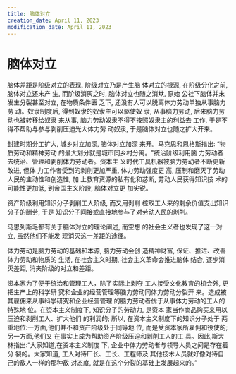 ```yaml
---
title: 脑体对立
creation_date: April 11, 2023
modification_date: April 11, 2023
---
```



# 脑体对立

脑体差距是阶级对立的表现, 阶级对立乃是产生脑 体对立的根源, 在阶级分化之前, 脑体对立还末产 生, 而阶级消灰之时, 脑体对立也随之消夶, 原始 公社下脑体并末发生分裂甚至对立, 在物质条件匮 乏下, 还没有人可以脱离体力劳动单独从事脑力劳 动。奴隶制度后, 得到奴隶的奴隶主可以驱使奴 隶, 从事脑力劳动, 后来脑力劳动也被转移给奴隶 来从事, 脑力劳动奴隶不得不按照奴隶主的利益去 工作, 于是不得不帮助与参与剥削压迫光大体力劳 动奴隶, 于是脑体对立也随之扩大开来。

封建时期分工扩大, 城乡对立加深, 脑体对立加深 来开。马克思和恩格斯指出: “物质劳动和精神劳动 的最大划分就是城市同乡村分离。"统治阶级利用脑 力劳动者去统治、管理和剥削体力劳动者。资本主 义时代工具机器被脑力劳动者不断更新改进, 但体 力工作者受到的剥削更加严重, 体力劳动强度更 高, 压制和磨灭了劳动人民的主动性和创造性, 加 上教育资源的私有化和苾断, 劳动人民获得知识技 术的可能性更加低, 到帝国主义阶段, 脑体对立更 加尖锐。

资产阶级利用知识分子剥削工人阶级, 而又用剥削 椌取工人来的剩余价值支出知识分子的酬劳, 于是 知识分子间接或直接地参与了对劳动人民的剥削。

马恩列斯毛都有关于脑体对立的理论阐述, 而空想 的社会主义者也发现了这一对立, 虽然他们不能发 现消灭这一差距的途径。

体力劳动是脑力劳动的基础和本源, 脑力劳动会创 造精神财富, 保证、推进、改善体力劳动和物质的 生活, 在社会主义时期, 社会主义革命会推进脑体 结合, 逐步消灭差距, 消夹阶级的对立和差距。

资本家为了便于统治和管理工人，除了实际上剥夺 工人接受文化教育的机会外, 更把生产上的科学研 究和企业的经营管理等脑力劳动同体力劳动分裂开 来。造成被其雇佣来从事科学研究和企业经营管理 的脑力劳动者优于从事体力劳动的工人的特殊地 位。在资本主义制度下, 知识分子的劳动力, 是资本 家当作商品购买来用以压迫和剥削工人、扩大他们 的利润的; 所以, 在资本主义制度下的知识分子处于 两重地位:一方面,他们并不和资产阶级处于同等地 位, 而是受资本家所雇佣和役使的;另一方面,他们又 在事实上成为帮助资产阶级压迫和剥削工人的工 具。因此,斯大林指出:“大家知道,在资本主义制度 下, 企业中体力劳动者与领导人员之间是存在着分 裂的。大家知道, 工人对待厂长、工长、工程师及 其他技术人员就好像对待自己的敌人一样的那种敌 对态度, 就是在这个分裂的基础上发展起来的。”

